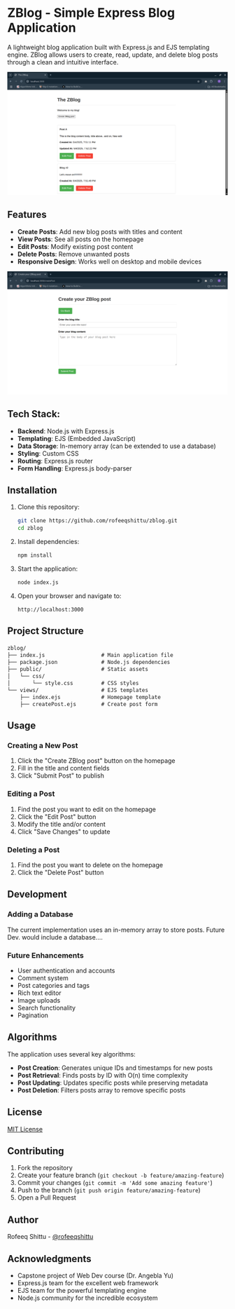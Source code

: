 # ZBlog - Simple Express Blog Application

A lightweight blog application built with Express.js and EJS templating engine. ZBlog allows users to create, read, update, and delete blog posts through a clean and intuitive interface.

![ZBlog Screenshot](/img/homeScreen.png)

## Features

- **Create Posts**: Add new blog posts with titles and content
- **View Posts**: See all posts on the homepage
- **Edit Posts**: Modify existing post content
- **Delete Posts**: Remove unwanted posts
- **Responsive Design**: Works well on desktop and mobile devices

![ZBlog Screenshot](/img/createPageScreen.png)


## Tech Stack:

- **Backend**: Node.js with Express.js
- **Templating**: EJS (Embedded JavaScript)
- **Data Storage**: In-memory array (can be extended to use a database)
- **Styling**: Custom CSS
- **Routing**: Express.js router
- **Form Handling**: Express.js body-parser

## Installation

1. Clone this repository:
   ```bash
   git clone https://github.com/rofeeqshittu/zblog.git
   cd zblog
   ```

2. Install dependencies:
   ```bash
   npm install
   ```

3. Start the application:
   ```bash
   node index.js
   ```

4. Open your browser and navigate to:
   ```
   http://localhost:3000
   ```

## Project Structure

```
zblog/
├── index.js                  # Main application file
├── package.json              # Node.js dependencies
├── public/                   # Static assets
│   └── css/
│       └── style.css         # CSS styles
└── views/                    # EJS templates
    ├── index.ejs             # Homepage template
    ├── createPost.ejs        # Create post form
```

## Usage

### Creating a New Post

1. Click the "Create ZBlog post" button on the homepage
2. Fill in the title and content fields
3. Click "Submit Post" to publish

### Editing a Post

1. Find the post you want to edit on the homepage
2. Click the "Edit Post" button
3. Modify the title and/or content
4. Click "Save Changes" to update

### Deleting a Post

1. Find the post you want to delete on the homepage
2. Click the "Delete Post" button

## Development

### Adding a Database

The current implementation uses an in-memory array to store posts. 
Future Dev. would include a database....


### Future Enhancements

- User authentication and accounts
- Comment system
- Post categories and tags
- Rich text editor
- Image uploads
- Search functionality
- Pagination

## Algorithms

The application uses several key algorithms:

- **Post Creation**: Generates unique IDs and timestamps for new posts
- **Post Retrieval**: Finds posts by ID with O(n) time complexity
- **Post Updating**: Updates specific posts while preserving metadata
- **Post Deletion**: Filters posts array to remove specific posts

## License

[MIT License](LICENSE)

## Contributing

1. Fork the repository
2. Create your feature branch (`git checkout -b feature/amazing-feature`)
3. Commit your changes (`git commit -m 'Add some amazing feature'`)
4. Push to the branch (`git push origin feature/amazing-feature`)
5. Open a Pull Request

## Author

Rofeeq Shittu - [@rofeeqshittu](https://github.com/rofeeqshittu)

## Acknowledgments

- Capstone project of Web Dev course (Dr. Angebla Yu)
- Express.js team for the excellent web framework
- EJS team for the powerful templating engine
- Node.js community for the incredible ecosystem